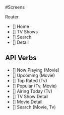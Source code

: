 #Screens

Router

- [] Home
- [] TV Shows
- [] Search
- [] Detail

## API Verbs

- [] Now Playing (Movie)
- [] Upcoming (Movie)
- [] Top Rated (Tv)
- [] Popular (Tv, Movie)
- [] Airing Today (Tv)
- [] TV Show Detail
- [] Movie Detail
- [] Search (Movie, Tv)
